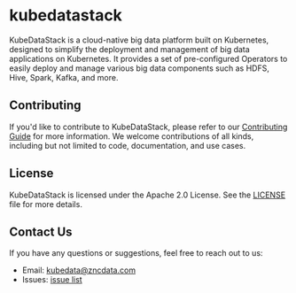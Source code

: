 # kubedatastack

KubeDataStack is a cloud-native big data platform built on Kubernetes, designed to simplify the deployment and management of big data applications on Kubernetes.
It provides a set of pre-configured Operators to easily deploy and manage various big data components such as HDFS, Hive, Spark, Kafka, and more.

## Contributing

If you'd like to contribute to KubeDataStack, please refer to our [Contributing Guide](https://zncdata.dev/docs/developer-manual/collaboration) for more information.
We welcome contributions of all kinds, including but not limited to code, documentation, and use cases.

## License

KubeDataStack is licensed under the Apache 2.0 License. See the [LICENSE](./LICENSE) file for more details.

## Contact Us

If you have any questions or suggestions, feel free to reach out to us:

- Email: [kubedata@zncdata.com](mailto:kubedata@zncdata.com)
- Issues: [issue list](https://github.com/zncdatadev/kubedatastack/issues)
